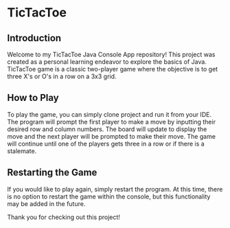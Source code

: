 # TicTacToe

## Introduction
Welcome to my TicTacToe Java Console App repository! This project was created as a personal learning endeavor to explore the basics of Java. TicTacToe game is a classic two-player game where the objective is to get three X's or O's in a row on a 3x3 grid. 

## How to Play
To play the game, you can simply clone project and run it from your IDE. The program will prompt the first player to make a move by inputting their desired row and column numbers. The board will update to display the move and the next player will be prompted to make their move. The game will continue until one of the players gets three in a row or if there is a stalemate.

## Restarting the Game
If you would like to play again, simply restart the program. At this time, there is no option to restart the game within the console, but this functionality may be added in the future.

Thank you for checking out this project!
